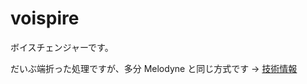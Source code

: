 # voispire

ボイスチェンジャーです。

だいぶ端折った処理ですが、多分 Melodyne と同じ方式です → [技術情報](https://ja.wikipedia.org/wiki/%E3%82%BF%E3%82%A4%E3%83%A0%E3%82%B9%E3%83%88%E3%83%AC%E3%83%83%E3%83%81/%E3%83%94%E3%83%83%E3%83%81%E3%82%B7%E3%83%95%E3%83%88#%E4%BD%8D%E7%9B%B8%E3%81%A8%E6%99%82%E9%96%93%E3%82%92%E3%81%BB%E3%81%A9%E3%81%8F)
